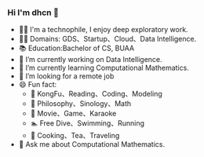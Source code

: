 ### Hi I'm dhcn 👋

- 👨‍💻 I'm a technophile, I enjoy deep exploratory work.
- 👨‍💼 Domains: GDS、Startup、Cloud、Data Intelligence.
- 📚 Education:Bachelor of CS, BUAA
- 🔭 I’m currently working on Data Intelligence.
- 🌱 I’m currently learning Computational Mathematics.
- 🤔 I’m looking for a remote job
- 😄 Fun fact:
  - 🧑 KongFu、Reading、Coding、Modeling
  - 📖 Philosophy、Sinology、Math
  - 🎥 Movie、Game、Karaoke
  - 🏊 Free Dive、Swimming、Running
  - 🍵 Cooking、Tea、Traveling
- 💬 Ask me about Computational Mathematics.
<!--
**dhcn/dhcn** is a ✨ _special_ ✨ repository because its `README.md` (this file) appears on your GitHub profile.

Here are some ideas to get you started:

- 👯 I’m looking to collaborate on DApp.
- 🤔 I’m looking for help with overseas operation
- 📫 How to reach me: ...
- 😄 Pronouns: ...
 ...
-->

